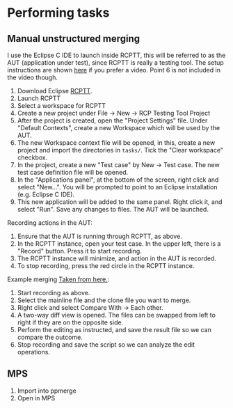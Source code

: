 # Performing tasks

## Manual unstructured merging
I use the Eclipse C IDE to launch inside RCPTT, this will be referred to as the AUT (application under test), since RCPTT is really a testing tool.
The setup instructions are shown [here](https://www.youtube.com/watch?v=prXLW38mk8g) if you prefer a video. Point 6 is not included in the video though.
1. Download Eclipse [RCPTT](http://www.eclipse.org/rcptt/download/).
2. Launch RCPTT
3. Select a workspace for RCPTT
4. Create a new project under File -> New -> RCP Testing Tool Project
5. After the project is created, open the "Project Settings" file. Under "Default Contexts", create a new Workspace which will be used by the AUT.
6. The new Workspace context file will be opened, in this, create a new project and import the directories in `tasks/`. Tick the "Clear workspace" checkbox.
7. In the project, create a new "Test case" by New -> Test case. The new test case definition file will be opened.
8. In the "Applications panel", at the bottom of the screen, right click and select "New...". You will be prompted to point to an Eclipse installation (e.g. Eclipse C IDE).
9. This new application will be added to the same panel. Right click it, and select "Run". Save any changes to files. The AUT will be launched.

Recording actions in the AUT:
1. Ensure that the AUT is running through RCPTT, as above.
2. In the RCPTT instance, open your test case. In the upper left, there is a "Record" button. Press it to start recording.
3. The RCPTT instance will minimize, and action in the AUT is recorded.
4. To stop recording, press the red circle in the RCPTT instance.

Example merging [Taken from here.](http://stackoverflow.com/questions/4623564/how-do-i-compare-two-files-using-eclipse-is-there-any-option-provided-by-eclips):
1. Start recording as above.
2. Select the mainline file and the clone file you want to merge.
3. Right click and select Compare With -> Each other.
4. A two-way diff view is opened. The files can be swapped from left to right if they are on the opposite side.
5. Perform the editing as instructed, and save the result file so we can compare the outcome.
6. Stop recording and save the script so we can analyze the edit operations.

## MPS
1. Import into ppmerge
2. Open in MPS